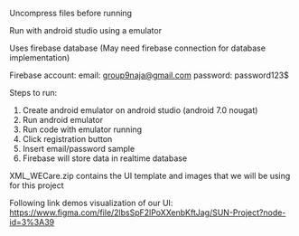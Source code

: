 Uncompress files before running

Run with android studio using a emulator

Uses firebase database (May need firebase connection for database implementation)

Firebase account:
email: group9naja@gmail.com
password: password123$

Steps to run:
1. Create android emulator on android studio (android 7.0 nougat)
2. Run android emulator
3. Run code with emulator running
4. Click registration button
5. Insert email/password sample
6. Firebase will store data in realtime database

XML_WECare.zip contains the UI template and images that we will be using for this project

Following link demos visualization of our UI:
https://www.figma.com/file/2lbsSpF2lPoXXenbKftJag/SUN-Project?node-id=3%3A39
